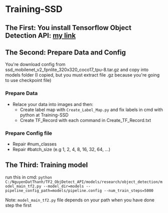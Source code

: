 # Training-SSD

## The First: You install Tensorflow Object Detection API: [my link](https://github.com/ThanhNguyenDat/Install-Tensorflow-Object-Detection-API)

## The Second: Prepare Data and Config
You're download config from ssd_mobilenet_v2_fpnlite_320x320_coco17_tpu-8.tar.gz and copy into models folder (I copied, but you must extract file .gz because you're going to use checkpoint file)
### Prepare Data
- Relace your data into images and then:
  - Create label map with `Create_Label_Map.py` and fix labels in cmd with python at Training-SSD
  - Create TF_Record with each command in Create_TF_Record.txt
### Prepare Config file
- Repair #num_classes
- Repair #batch_size (e.g 1, 2, 4, 8, 16, 32, 64, ...)
## The Third: Training model
run this in cmd: 
`python C:/NguyenDatThanh/TF2_ObjDetect_API/models/research/object_detection/model_main_tf2.py --model_dir=models --pipeline_config_path=models/pipeline.config --num_train_steps=5000`

Note: `model_main_tf2.py` file depends on your path when you have done step the first
